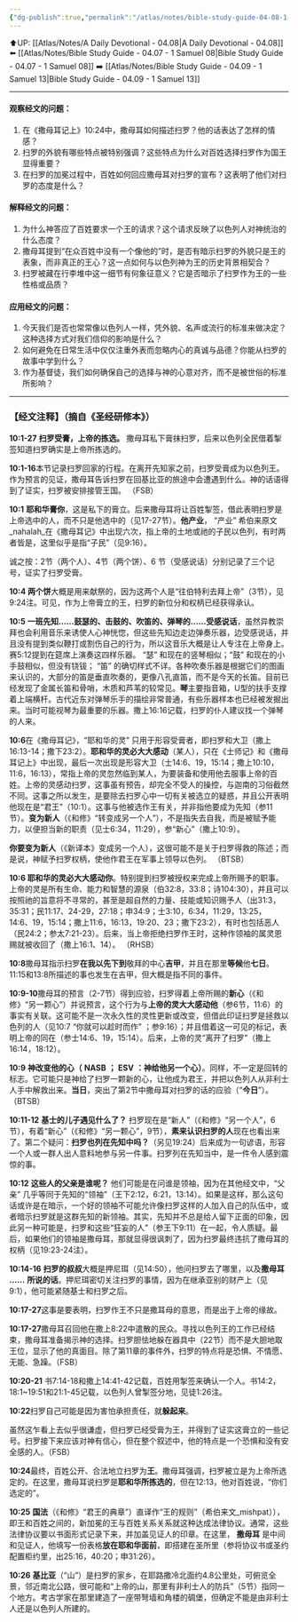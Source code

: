 ```yaml
---
{"dg-publish":true,"permalink":"/atlas/notes/bible-study-guide-04-08-1-samuel-10/"}
---
```


⬆️UP: [[Atlas/Notes/A Daily Devotional - 04.08\|A Daily Devotional - 04.08]]
⬅️ [[Atlas/Notes/Bible Study Guide - 04.07 - 1 Samuel 08\|Bible Study Guide - 04.07 - 1 Samuel 08]]
➡️ [[Atlas/Notes/Bible Study Guide - 04.09 - 1 Samuel 13\|Bible Study Guide - 04.09 - 1 Samuel 13]] 

---

#### 观察经文的问题：

1. 在《撒母耳记上》10:24中，撒母耳如何描述扫罗？他的话表达了怎样的情感？
2. 扫罗的外貌有哪些特点被特别强调？这些特点为什么对百姓选择扫罗作为国王显得重要？
3. 在扫罗的加冕过程中，百姓如何回应撒母耳对扫罗的宣布？这表明了他们对扫罗的态度是什么？

#### 解释经文的问题：

1. 为什么神答应了百姓要求一个王的请求？这个请求反映了以色列人对神统治的什么态度？
2. 撒母耳提到“在众百姓中没有一个像他的”时，是否有暗示扫罗的外貌只是王的表象，而非真正的王心？这一点如何与以色列神为王的历史背景相契合？
3. 扫罗被藏在行李堆中这一细节有何象征意义？它是否暗示了扫罗作为王的一些性格或品质？

#### 应用经文的问题：

1. 今天我们是否也常常像以色列人一样，凭外貌、名声或流行的标准来做决定？这种选择方式对我们信仰的影响是什么？
2. 如何避免在日常生活中仅仅注重外表而忽略内心的真诚与品德？你能从扫罗的故事中学到什么？
3. 作为基督徒，我们如何确保自己的选择与神的心意对齐，而不是被世俗的标准所影响？


---
### 【经文注释】（摘自《圣经研修本》）

**10:1-27** **扫罗受膏，上帝的拣选。** 撒母耳私下膏抹扫罗，后来以色列全民借着掣签知道扫罗确实是上帝所拣选的。

**10:1-16**本节记录扫罗回家的行程。在离开先知家之前，扫罗受膏成为以色列王。作为预言的见证，撒母耳告诉扫罗在回基比亚的旅途中会遭遇到什么。神的话语得到了证实，扫罗被安排接管王国。 （FSB）

**10:1** **耶和华膏你**，这是私下的膏立。后来撒母耳将让百姓掣签，借此表明扫罗是上帝选中的人，而不只是他选中的（见17-27节）。**他产业**， “产业” 希伯来原文_nahalah_在《撒母耳记》中出现六次，指上帝的土地或祂的子民以色列，有时两者皆是，这里似乎是指“子民”（见9:16）。

诚之按：2节（两个人）、4节（两个饼）、6 节（受感说话）分别记录了三个记号，证实了扫罗受膏。

**10:4 两个饼**大概是用来献祭的，因为这两个人是“往伯特利去拜上帝”（3节），见9:24注。可见，作为上帝膏立的王，扫罗的新位分和权柄已经获得承认。

**10:5** **一班先知……鼓瑟的、击鼓的、吹笛的、弹琴的……受感说话**，虽然异教崇拜也会利用音乐来诱使人心神恍惚，但这些先知边走边弹奏乐器，边受感说话，并且没有提到类似鞭打或割伤自己的行为，所以这音乐大概是让人专注在上帝身上。赛5:12提到在筵席上演奏这四样乐器。 “瑟” 和现在的竖琴相似；“鼓” 和现在的小手鼓相似，但没有铙钹； “笛” 的确切样式不详。各种吹奏乐器是根据它们的图画来认识的，大部分的笛是垂直吹奏的，更像八孔直笛，而不是今天的长笛。目前已经发现了金属长笛和骨哨，木质和芦苇的较常见。**琴**主要指音箱，U型的扶手支撑着上端横杆。古代近东对弹琴乐手的描绘非常普通，有些乐器样本也已经被发掘出来。当时可能视琴为最重要的乐器。撒上16:16记载，扫罗的仆人建议找一个弹琴的人来。

**10:6**在《撒母耳记》，“耶和华的灵” 只用于形容受膏者，即扫罗和大卫（撒上16:13-14；撒下23:2）。**耶和华的灵必大大感动**（某人），只在《士师记》和《撒母耳记上》中出现，最后一次出现是形容大卫（士14:6、19，15:14；撒上10:10，11:6，16:13），常指上帝的灵忽然临到某人，为要装备和使用他去服事上帝的百姓。上帝的灵感动扫罗，这事虽有预告，却完全不受人的操控，与迦南的习俗截然不同。这事之所以发生，是要除去扫罗心中一切有关被选立的疑惑，并且公开表明他现在是“君王”（10:1）。这事与他被选作王有关，并非指他要成为先知（参11节）。**变为新人**（《和修》“转变成另一个人”），不是指失去自我，而是被赋予能力，以便担当新的职责（见士6:34，11:29），参“新心”（撒上10:9）。

**你要变为新人**（《新译本》变成另一个人），这很可能不是关于扫罗得救的陈述；而是说，神赋予扫罗权柄，使他作君王在军事上领导以色列。 （BTSB）

**10:6 耶和华的灵必大大感动你**。特别提到扫罗被授权来完成上帝所赐予的职事。上帝的灵是所有生命、能力和智慧的源泉（伯32:8，33:8；诗104:30），并且可以按照祂的旨意将不寻常的，甚至是超自然的力量、技能或知识赐予人（出31:3，35:31；民11:17、24-29，27:18；申34:9；士3:10，6:34，11:29，13:25，14:6、19，15:14；撒上11:6，16:13，19:20、23；撒下23:2），有时也包括恶人（民24:2；参太7:21-23）。后来，当上帝拒绝扫罗作王时，这种作领袖的属灵恩赐就被收回了（撒上16:1、14）。 （RHSB）

**10:8**撒母耳指示扫罗**在我以先下到**敬拜的中心**吉甲**，并且在那里**等候**他**七日**。 11:15和13:8所描述的事也发生在吉甲，但大概是指不同的事件。

**10:9-10**撒母耳的预言（2-7节）得到应验，扫罗得着上帝所赐的**新心**（《和修》“另一颗心”）并说预言，这个行为与**上帝的灵大大感动他**（参6节，11:6）的事实有关联。这可能不是一次永久性的灵性更新或改变，但借此印证扫罗是拯救以色列的人（见10:7 “你就可以趁时而作” ；参9:16）；并且借着这一可见的标记，表明上帝的同在（参士14:6、19，15:14）。后来，上帝的灵“离开了扫罗”（撒上16:14，18:12）。

**10:9** **神改变他的心（** **NASB** **；** **ESV** **：神给他另一个心）**。同样，不一定是回转的标志。它可能只是神给了扫罗一颗新的心，让他成为君王，并把以色列人从非利士人手中解救出来。**当日**，突出了第2节中撒母耳对扫罗的话的应验（“**今日**”）。 （BTSB）

**10:11-12** **基士的儿子遇见什么了？** 扫罗现在是“新人”（《和修》“另一个人”，6节），有着“新心”（《和修》“另一颗心”，9节），**素来认识扫罗的人**现在也看出来了。第二个疑问：**扫罗也列在先知中吗？**（另见19:24）后来成为一句谚语，形容一个人或一群人出人意料地参与另一件事。扫罗列在先知当中，是一件令人感到震惊的事。

**10:12** **这些人的父亲是谁呢？** 他们可能是在问谁是领袖，因为在其他经文中，“父亲” 几乎等同于先知的“领袖”（王下2:12，6:21，13:14）。如果是这样，那么这句话或许是在暗示，一个好的领袖不可能允许像扫罗这样的人加入自己的队伍中，或者暗示扫罗就是这群先知的新领袖。其实，先知并不总是给人留下正面的印象，因此另一种可能是，扫罗和这些“狂妄的人”（参王下9:11）在一起，令人质疑。最后，如果他们的领袖是撒母耳，那就显得很讽刺了，因为扫罗最终违抗了撒母耳的权柄（见19:23-24注）。

**10:14-16** **扫罗的叔叔**大概是押尼珥（见14:50），他问扫罗去了哪里，以及**撒母耳** **……** **所说的话**。押尼珥密切关注扫罗的事情，因为在继承亚别的财产上（见9:1），他可能紧随基士和扫罗之后。

**10:17-27**这事是要表明，扫罗作王不只是撒耳母的意思，而是出于上帝的缘故。

**10:17-27**撒母耳召回他在撒上8:22中遣散的民众。寻找以色列王的工作已经结束，撒母耳准备揭示神的选择。扫罗胆怯地躲在器具中（22节）而不是大胆地取王位，显示了他的真面目。除了第11章的事件外，扫罗的特点将是恐惧、不情愿、无能、急躁。（FSB）

**10:20-21** 书7:14-18和撒上14:41-42记载，百姓用掣签来确认一个人。书14:2，18:1~19:51和21:1-45记载，以色列人曾掣签分地，见徒1:26注。

**10:22**扫罗自己可能是因为害怕承担责任，就**躲起来**。

虽然这乍看上去似乎很谦虚，但扫罗已经受膏为王，并得到了证实这膏立的一些记号。扫罗接下来应该对神有信心，但在整个叙述中，他的特点是一个恐惧和没有安全感的人。（FSB）

**10:24**最终，百姓公开、合法地立扫罗为**王**。撒母耳强调，扫罗被立是为上帝所选定的。在这里，撒母耳说扫罗是**耶和华所拣选的**，但在12:13，他对百姓说，“你们选定的”。

**10:25** **国法**（《和修》“君王的典章”）直译作“王的规则”（希伯来文_mishpat）），即王和百姓之间的，新加冕的王与百姓关系关系就这种达成法律协议。通常，这些法律协议要以书面形式记录下来，并加盖见证人的印章。在这里， **撒母耳** 是中间和见证人，他填写一份表格**放在耶和华面前**，即搭建在圣所里（参将协议书或圣约配置柜约里，出25:16，40:20；申31:26）。

**10:26** **基比亚**（“山”）是扫罗的家乡，在耶路撒冷北面约4.8公里处，可俯览全景，邻近南北公路，很可能和“上帝的山，那里有非利士人的防兵”（5节）指同一个地方。考古学家在那里建造了一座带弩墙和角楼的碉堡，但确定不能是由非利士人还是以色列人所建的。